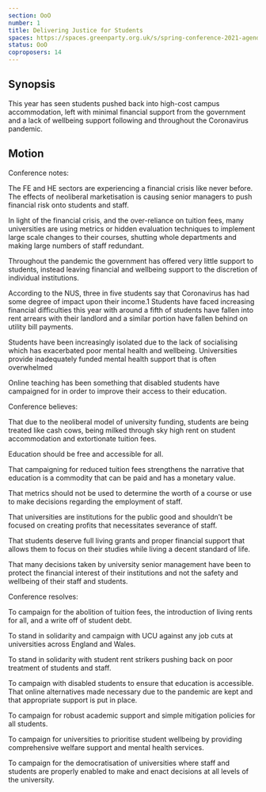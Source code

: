 ```yaml
---
section: OoO
number: 1
title: Delivering Justice for Students
spaces: https://spaces.greenparty.org.uk/s/spring-conference-2021-agenda-forum2/?contentId=78530
status: OoO
coproposers: 14
---
```

## Synopsis

This year has seen students pushed back into high-cost campus accommodation, left with minimal financial support from the government and a lack of wellbeing support following and throughout the Coronavirus pandemic.

## Motion

Conference notes:

The FE and HE sectors are experiencing a financial crisis like never before. The effects of neoliberal marketisation is causing senior managers to push financial risk onto students and staff.

In light of the financial crisis, and the over-reliance on tuition fees, many universities are using metrics or hidden evaluation techniques to implement large scale changes to their courses, shutting whole departments and making large numbers of staff redundant.

Throughout the pandemic the government has offered very little support to students, instead leaving financial and wellbeing support to the discretion of individual institutions.

According to the NUS, three in five students say that Coronavirus has had some degree of impact upon their income.1 Students have faced increasing financial difficulties this year with around a fifth of students have fallen into rent arrears with their landlord and a similar portion have fallen behind on utility bill payments.

Students have been increasingly isolated due to the lack of socialising which has exacerbated poor mental health and wellbeing. Universities provide inadequately funded mental health support that is often overwhelmed

Online teaching has been something that disabled students have campaigned for in order to improve their access to their education.

Conference believes:

That due to the neoliberal model of university funding, students are being treated like cash cows, being milked through sky high rent on student accommodation and extortionate tuition fees.

Education should be free and accessible for all.

That campaigning for reduced tuition fees strengthens the narrative that education is a commodity that can be paid and has a monetary value.

That metrics should not be used to determine the worth of a course or use to make decisions regarding the employment of staff.

That universities are institutions for the public good and shouldn’t be focused on creating profits that necessitates severance of staff.

That students deserve full living grants and proper financial support that allows them to focus on their studies while living a decent standard of life.

That many decisions taken by university senior management have been to protect the financial interest of their institutions and not the safety and wellbeing of their staff and students.

Conference resolves:

To campaign for the abolition of tuition fees, the introduction of living rents for all, and a write off of student debt.

To stand in solidarity and campaign with UCU against any job cuts at universities across England and Wales.

To stand in solidarity with student rent strikers pushing back on poor treatment of students and staff.

To campaign with disabled students to ensure that education is accessible. That online alternatives made necessary due to the pandemic are kept and that appropriate support is put in place.

To campaign for robust academic support and simple mitigation policies for all students.

To campaign for universities to prioritise student wellbeing by providing comprehensive welfare support and mental health services.

To campaign for the democratisation of universities where staff and students are properly enabled to make and enact decisions at all levels of the university.
